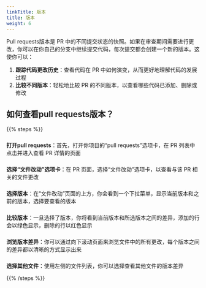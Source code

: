 ```yaml
---
linkTitle: 版本
title: 版本
weight: 6
---
```


Pull requests版本是 PR 中的不同提交状态的快照。如果在审查期间需要进行更改，你可以在你自己的分支中继续提交代码，每次提交都会创建一个新的版本。这使你可以：

1. **跟踪代码更改历史**：查看代码在 PR 中如何演变，从而更好地理解代码的发展过程
2. **比较不同版本**：轻松地比较 PR 的不同版本，以查看哪些代码已添加、删除或修改

## 如何查看pull requests版本？

{{% steps %}}

### 
**打开pull requests**：首先，打开你项目的“pull requests”选项卡，在 PR 列表中点击并进入查看 PR 详情的页面

### 
**选择“文件改动”选项卡**：在 PR 页面，选择“文件改动”选项卡，以查看与该 PR 相关的文件更改

### 
**选择版本**：在“文件改动”页面的上方，你会看到一个下拉菜单，显示当前版本和之前的版本，选择要查看的版本

### 
**比较版本**：一旦选择了版本，你将看到当前版本和所选版本之间的差异，添加的行会以绿色显示，删除的行以红色显示

### 
**浏览版本差异**：你可以通过向下滚动页面来浏览文件中的所有更改，每个版本之间的差异都以清晰的方式显示出来

### 
**选择其他文件**：使用左侧的文件列表，你可以选择查看其他文件的版本差异

{{% /steps %}}
